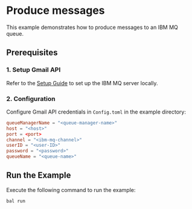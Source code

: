 # Produce messages

This example demonstrates how to produce messages to an IBM MQ queue.

## Prerequisites

### 1. Setup Gmail API

Refer to the [Setup Guide](https://dev-central.ballerina.io/ballerinax/ibm.ibmmq/latest#setup-guide) to set up the IBM MQ server locally.

### 2. Configuration

Configure Gmail API credentials in `Config.toml` in the example directory:

```toml
queueManagerName = "<queue-manager-name>"
host = "<host>"
port = <port>
channel = "<ibm-mq-channel>"
userID = "<user-ID>"
password = "<password>"
queueName = "<queue-name>"
```

## Run the Example

Execute the following command to run the example:

```bash
bal run
```
